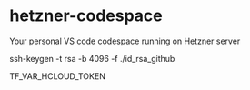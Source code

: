 # hetzner-codespace

Your personal VS code codespace running on Hetzner server

ssh-keygen -t rsa -b 4096 -f ./id_rsa_github

TF_VAR_HCLOUD_TOKEN
